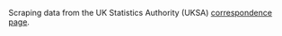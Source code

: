 Scraping data from the UK Statistics Authority (UKSA) [correspondence page](https://www.statisticsauthority.gov.uk/correspondence-list/).

